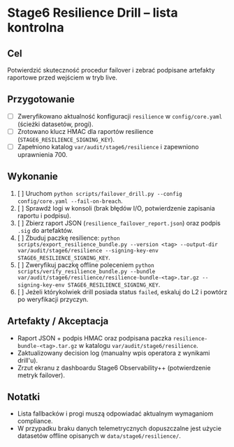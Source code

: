 # Stage6 Resilience Drill – lista kontrolna

## Cel
Potwierdzić skuteczność procedur failover i zebrać podpisane artefakty raportowe przed wejściem w tryb live.

## Przygotowanie
- [ ] Zweryfikowano aktualność konfiguracji `resilience` w `config/core.yaml` (ścieżki datasetów, progi).
- [ ] Zrotowano klucz HMAC dla raportów resilience (`STAGE6_RESILIENCE_SIGNING_KEY`).
- [ ] Zapełniono katalog `var/audit/stage6/resilience` i zapewniono uprawnienia 700.

## Wykonanie
1. [ ] Uruchom `python scripts/failover_drill.py --config config/core.yaml --fail-on-breach`.
2. [ ] Sprawdź logi w konsoli (brak błędów I/O, potwierdzenie zapisania raportu i podpisu).
3. [ ] Zbierz raport JSON (`resilience_failover_report.json`) oraz podpis `.sig` do artefaktów.
4. [ ] Zbuduj paczkę resilience: `python scripts/export_resilience_bundle.py --version <tag> --output-dir var/audit/stage6/resilience --signing-key-env STAGE6_RESILIENCE_SIGNING_KEY`.
5. [ ] Zweryfikuj paczkę offline poleceniem `python scripts/verify_resilience_bundle.py --bundle var/audit/stage6/resilience/resilience-bundle-<tag>.tar.gz --signing-key-env STAGE6_RESILIENCE_SIGNING_KEY`.
6. [ ] Jeżeli którykolwiek drill posiada status `failed`, eskaluj do L2 i powtórz po weryfikacji przyczyn.

## Artefakty / Akceptacja
- Raport JSON + podpis HMAC oraz podpisana paczka `resilience-bundle-<tag>.tar.gz` w katalogu `var/audit/stage6/resilience`.
- Zaktualizowany decision log (manualny wpis operatora z wynikami drill'u).
- Zrzut ekranu z dashboardu Stage6 Observability++ (potwierdzenie metryk failover).

## Notatki
- Lista fallbacków i progi muszą odpowiadać aktualnym wymaganiom compliance.
- W przypadku braku danych telemetrycznych dopuszczalne jest użycie datasetów offline opisanych w `data/stage6/resilience/`.
